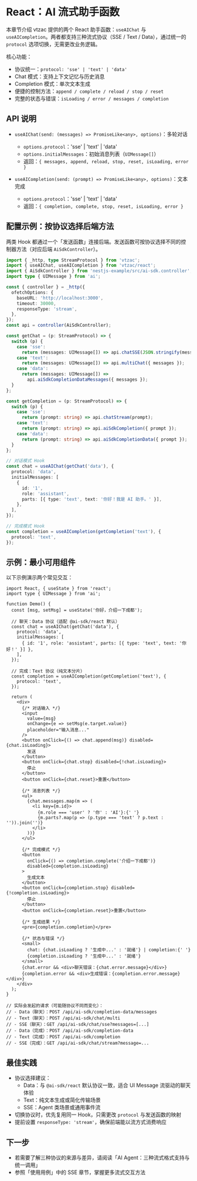 # React：AI 流式助手函数

本章节介绍 vtzac 提供的两个 React 助手函数：`useAIChat` 与 `useAICompletion`。两者都支持三种流式协议（SSE / Text / Data），通过统一的 `protocol` 选项切换，无需更改业务逻辑。

核心功能：

- 协议统一：`protocol: 'sse' | 'text' | 'data'`
- Chat 模式：支持上下文记忆与历史消息
- Completion 模式：单次文本生成
- 便捷的控制方法：`append / complete / reload / stop / reset`
- 完整的状态与错误：`isLoading / error / messages / completion`

## API 说明

- `useAIChat(send: (messages) => PromiseLike<any>, options)`：多轮对话
  - `options.protocol`：'sse' | 'text' | 'data'
  - `options.initialMessages`：初始消息列表（`UIMessage[]`）
  - 返回：`{ messages, append, reload, stop, reset, isLoading, error }`

- `useAICompletion(send: (prompt) => PromiseLike<any>, options)`：文本完成
  - `options.protocol`：'sse' | 'text' | 'data'
  - 返回：`{ completion, complete, stop, reset, isLoading, error }`

## 配置示例：按协议选择后端方法

两类 Hook 都通过一个「发送函数」连接后端。发送函数可按协议选择不同的控制器方法（对应后端 `AiSdkController`）。

```ts
import { _http, type StreamProtocol } from 'vtzac';
import { useAIChat, useAICompletion } from 'vtzac/react';
import { AiSdkController } from 'nestjs-example/src/ai-sdk.controller';
import type { UIMessage } from 'ai';

const { controller } = _http({
  ofetchOptions: {
    baseURL: 'http://localhost:3000',
    timeout: 30000,
    responseType: 'stream',
  },
});
const api = controller(AiSdkController);

const getChat = (p: StreamProtocol) => {
  switch (p) {
    case 'sse':
      return (messages: UIMessage[]) => api.chatSSE(JSON.stringify(messages));
    case 'text':
      return (messages: UIMessage[]) => api.multiChat({ messages });
    case 'data':
      return (messages: UIMessage[]) =>
        api.aiSdkCompletionDataMessages({ messages });
  }
};

const getCompletion = (p: StreamProtocol) => {
  switch (p) {
    case 'sse':
      return (prompt: string) => api.chatStream(prompt);
    case 'text':
      return (prompt: string) => api.aiSdkCompletion({ prompt });
    case 'data':
      return (prompt: string) => api.aiSdkCompletionData({ prompt });
  }
};

// 对话模式 Hook
const chat = useAIChat(getChat('data'), {
  protocol: 'data',
  initialMessages: [
    {
      id: '1',
      role: 'assistant',
      parts: [{ type: 'text', text: '你好！我是 AI 助手。' }],
    },
  ],
});

// 完成模式 Hook
const completion = useAICompletion(getCompletion('text'), {
  protocol: 'text',
});
```

## 示例：最小可用组件

以下示例演示两个常见交互：

```tsx
import React, { useState } from 'react';
import type { UIMessage } from 'ai';

function Demo() {
  const [msg, setMsg] = useState('你好，介绍一下成都');

  // 聊天：Data 协议（适配 @ai-sdk/react 默认）
  const chat = useAIChat(getChat('data'), {
    protocol: 'data',
    initialMessages: [
      { id: '1', role: 'assistant', parts: [{ type: 'text', text: '你好！' }] },
    ],
  });

  // 完成：Text 协议（纯文本分片）
  const completion = useAICompletion(getCompletion('text'), {
    protocol: 'text',
  });

  return (
    <div>
      {/* 对话输入 */}
      <input
        value={msg}
        onChange={e => setMsg(e.target.value)}
        placeholder="输入消息..."
      />
      <button onClick={() => chat.append(msg)} disabled={chat.isLoading}>
        发送
      </button>
      <button onClick={chat.stop} disabled={!chat.isLoading}>
        停止
      </button>
      <button onClick={chat.reset}>重置</button>

      {/* 消息列表 */}
      <ul>
        {chat.messages.map(m => (
          <li key={m.id}>
            {m.role === 'user' ? '你' : 'AI'}:{' '}
            {m.parts?.map(p => (p.type === 'text' ? p.text : '')).join('')}
          </li>
        ))}
      </ul>

      {/* 完成模式 */}
      <button
        onClick={() => completion.complete('介绍一下成都')}
        disabled={completion.isLoading}
      >
        生成文本
      </button>
      <button onClick={completion.stop} disabled={!completion.isLoading}>
        停止
      </button>
      <button onClick={completion.reset}>重置</button>

      {/* 生成结果 */}
      <pre>{completion.completion}</pre>

      {/* 状态与错误 */}
      <small>
        chat: {chat.isLoading ? '生成中...' : '就绪'} | completion:{' '}
        {completion.isLoading ? '生成中...' : '就绪'}
      </small>
      {chat.error && <div>聊天错误：{chat.error.message}</div>}
      {completion.error && <div>生成错误：{completion.error.message}</div>}
    </div>
  );
}
```

```
// 实际会发起的请求（可能随协议不同而变化）：
// - Data（聊天）：POST /api/ai-sdk/completion-data/messages
// - Text（聊天）：POST /api/ai-sdk/chat/multi
// - SSE（聊天）：GET /api/ai-sdk/chat/sse?messages=[...]
// - Data（完成）：POST /api/ai-sdk/completion-data
// - Text（完成）：POST /api/ai-sdk/completion
// - SSE（完成）：GET /api/ai-sdk/chat/stream?message=...
```

## 最佳实践

- 协议选择建议：
  - Data：与 `@ai-sdk/react` 默认协议一致，适合 UI Message 流驱动的聊天体验
  - Text：纯文本生成或简化传输场景
  - SSE：Agent 类场景或通用事件流
- 切换协议时，优先复用同一 Hook，只需更改 `protocol` 与发送函数的映射
- 提前设置 `responseType: 'stream'`，确保前端能以流方式消费响应

## 下一步

- 若需要了解三种协议的来源与差异，请阅读「AI Agent：三种流式格式支持与统一调用」
- 参照「使用用例」中的 SSE 章节，掌握更多流式交互方法
